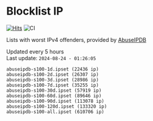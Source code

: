 # Blocklist IP

[![Hits](https://hits.seeyoufarm.com/api/count/incr/badge.svg?url=https%3A%2F%2Fgithub.com%2Fborestad%2Fblocklist-ip%2F&count_bg=%2379C83D&title_bg=%23555555&icon=&icon_color=%23E7E7E7&title=hits&edge_flat=false)](https://hits.seeyoufarm.com)  ![CI](https://img.shields.io/github/workflow/status/borestad/blocklist-ip/CI?style=flat-square)

Lists with worst IPv4 offenders, provided by [AbuseIPDB](https://www.abuseipdb.com/)

<!-- FOOTER-PLACEHOLDER -->
Updated every 5 hours<br>
Last update: `2024-08-24 - 01:26:05`
```
abuseipdb-s100-1d.ipset (22436 ip)
abuseipdb-s100-2d.ipset (26307 ip)
abuseipdb-s100-3d.ipset (28986 ip)
abuseipdb-s100-7d.ipset (35255 ip)
abuseipdb-s100-30d.ipset (57919 ip)
abuseipdb-s100-60d.ipset (89646 ip)
abuseipdb-s100-90d.ipset (113078 ip)
abuseipdb-s100-120d.ipset (133320 ip)
abuseipdb-s100-all.ipset (610706 ip)
```
